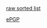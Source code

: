 [raw sorted list](https://raw.githubusercontent.com/NighttimeDriver50000/vidya-mitra-playlists/master/vidya-mitra-playlists.md)

[ePGP](http://epgp.inflibnet.ac.in)
